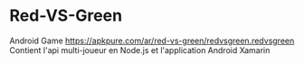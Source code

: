 # Red-VS-Green
Android Game
https://apkpure.com/ar/red-vs-green/redvsgreen.redvsgreen
Contient l'api multi-joueur en Node.js et l'application Android Xamarin
